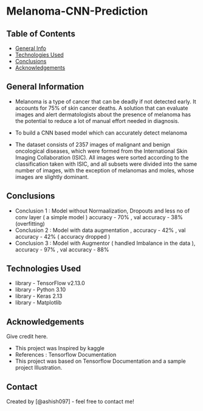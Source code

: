 # Melanoma-CNN-Prediction

## Table of Contents
* [General Info](#general-information)
* [Technologies Used](#Technologies-Used)
* [Conclusions](#conclusions)
* [Acknowledgements](#acknowledgements)

## General Information
  
- Melanoma is a type of cancer that can be deadly if not detected early. It accounts for 75% of skin cancer deaths. A solution that can evaluate images and alert dermatologists about the presence of melanoma has the potential to reduce a lot of manual effort needed in diagnosis.

- To build a CNN based model which can accurately detect melanoma
  
- The dataset consists of 2357 images of malignant and benign oncological diseases, which were formed from the International Skin Imaging Collaboration (ISIC). All images were sorted according to the classification taken with ISIC, and all subsets were divided into the same number of images, with the exception of melanomas and moles, whose images are slightly dominant.


## Conclusions
- Conclusion 1 : Model without Normaalization, Dropouts and less no of conv layer ( a simple model ) accuracy - 70% , val accuracy - 38% (overfitting)
- Conclusion 2 : Model with data augmentation , accuracy - 42% , val accuracy - 42% ( accuracy dropped )
- Conclusion 3 : Model with Augmentor ( handled Imbalance in the data ), accuracy - 97% , val accuracy - 88%


## Technologies Used
- library - TensorFlow v2.13.0
- library - Python 3.10
- library - Keras 2.13
- library - Matplotlib


## Acknowledgements
Give credit here.
- This project was Inspired by kaggle 
- References : Tensorflow Documentation
- This project was based on Tensorflow Documentation and a sample project Illustration.


## Contact
Created by [@ashish097] - feel free to contact me!

<!-- This project is open source and available under the [... License](). -->
